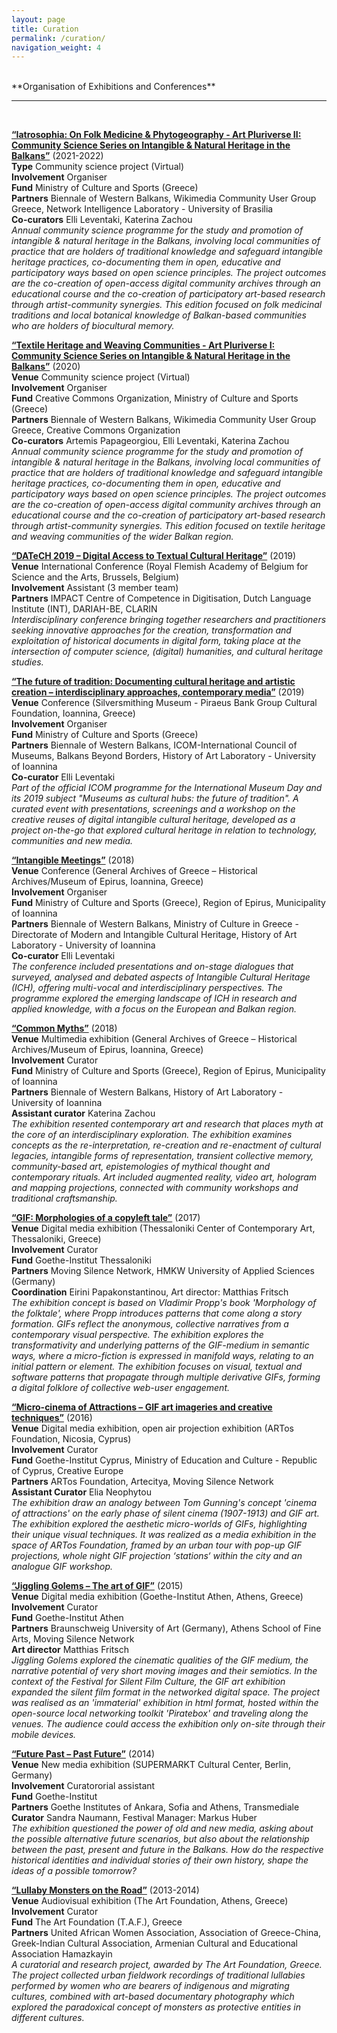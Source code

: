 ```yaml
---
layout: page
title: Curation
permalink: /curation/
navigation_weight: 4
---
```

<br/>
**Organisation of Exhibitions and Conferences**

---  
<br/>

[**“Iatrosophia: On Folk Medicine & Phytogeography - Art Pluriverse II: Community Science Series on Intangible & Natural Heritage in the Balkans”**](https://bowb.org/art-pluriverse-ii) (2021-2022)  
**Type**	Community science project (Virtual)  
**Involvement**	Organiser  
**Fund**	Ministry of Culture and Sports (Greece)  
**Partners**	Biennale of Western Balkans, Wikimedia Community User Group Greece, Network Intelligence Laboratory - University of Brasilia  
**Co-curators** Elli Leventaki, Katerina Zachou  
*Annual community science programme for the study and promotion of intangible & natural heritage in the Balkans, involving local communities of practice that are holders of traditional knowledge and safeguard intangible heritage practices, co-documenting them in open, educative and participatory ways based on open science principles. The project outcomes are the co-creation of open-access digital community archives through an educational course and the co-creation of participatory art-based research through artist-community synergies. This edition focused on folk medicinal traditions and local botanical knowledge of Balkan-based communities who are holders of biocultural memory.*

[**“Textile Heritage and Weaving Communities - Art Pluriverse I: Community Science Series on Intangible & Natural Heritage in the Balkans”**](https://bowb.org/art-pluriverse-i) (2020)  
**Venue**	Community science project (Virtual)  
**Involvement**	Organiser  
**Fund**	Creative Commons Organization, Ministry of Culture and Sports (Greece)  
**Partners**	Biennale of Western Balkans, Wikimedia Community User Group Greece, Creative Commons Organization  
**Co-curators** Artemis Papageorgiou, Elli Leventaki, Katerina Zachou  
*Annual community science programme for the study and promotion of intangible & natural heritage in the Balkans, involving local communities of practice that are holders of traditional knowledge and safeguard intangible heritage practices, co-documenting them in open, educative and participatory ways based on open science principles. The project outcomes are the co-creation of open-access digital community archives through an educational course and the co-creation of participatory art-based research through artist-community synergies. This edition focused on textile heritage and weaving communities of the wider Balkan region.*

[**“DATeCH 2019 – Digital Access to Textual Cultural Heritage”**](https://datech.digitisation.eu/previous-editions/datech2019) (2019)  
**Venue**	International Conference (Royal Flemish Academy of Belgium for Science and the Arts, Brussels, Belgium)  
**Involvement**	Assistant (3 member team)  
**Partners**	IMPACT Centre of Competence in Digitisation, Dutch Language Institute (INT), DARIAH-BE, CLARIN  
*Interdisciplinary conference bringing together researchers and practitioners seeking innovative approaches for the creation, transformation and exploitation of historical documents in digital form, taking place at the intersection of computer science, (digital) humanities, and cultural heritage studies.*

[**“The future of tradition: Documenting cultural heritage and artistic creation – interdisciplinary approaches, contemporary media”**](https://bowb.org/icombowb-2019-en) (2019)  
**Venue**	Conference (Silversmithing Museum - Piraeus Bank Group Cultural Foundation, Ioannina, Greece)  
**Involvement**	Organiser  
**Fund**	Ministry of Culture and Sports (Greece)  
**Partners**	Biennale of Western Balkans, ICOM-International Council of Museums, Balkans Beyond Borders, History of Art Laboratory - University of Ioannina  
**Co-curator** Elli Leventaki  
*Part of the official ICOM programme for the International Museum Day and its 2019 subject "Museums as cultural hubs: the future of tradition". A curated event with presentations, screenings and a workshop on the creative reuses of digital intangible cultural heritage, developed as a project on-the-go that explored cultural heritage in relation to technology, communities and new media.*

[**“Intangible Meetings”**](https://bowb.org/?p=6054) (2018)  
**Venue** Conference (General Archives of Greece – Historical Archives/Museum of Epirus, Ioannina, Greece)  
**Involvement**	Organiser  
**Fund**	Ministry of Culture and Sports (Greece), Region of Epirus, Municipality of Ioannina  
**Partners**	Biennale of Western Balkans, Ministry of Culture in Greece - Directorate of Modern and Intangible Cultural Heritage, History of Art Laboratory - University of Ioannina  
**Co-curator** Elli Leventaki  
*The conference included presentations and on-stage dialogues that surveyed, analysed and debated aspects of Intangible Cultural Heritage (ICH), offering multi-vocal and interdisciplinary perspectives. The programme explored the emerging landscape of ICH in research and applied knowledge, with a focus on the European and Balkan region.*

[**“Common Myths”**](https://bowb.org/?p=5990) (2018)  
**Venue**	Multimedia exhibition (General Archives of Greece – Historical Archives/Museum of Epirus, Ioannina, Greece)  
**Involvement** Curator  
**Fund**	Ministry of Culture and Sports (Greece), Region of Epirus, Municipality of Ioannina  
**Partners**	Biennale of Western Balkans, History of Art Laboratory - University of Ioannina  
**Assistant curator** Katerina Zachou  
*The exhibition resented contemporary art and research that places myth at the core of an interdisciplinary exploration. The exhibition examines concepts as the re-interpretation, re-creation and re-enactment of cultural legacies, intangible forms of representation, transient collective memory, community-based art, epistemologies of mythical thought and contemporary rituals. Art included augmented reality, video art, hologram and mapping projections, connected with community workshops and traditional craftsmanship.*  
 
[**“GIF: Morphologies of a copyleft tale”**](https://www.cact.gr/en/news/movingsilence) (2017)  
**Venue** Digital media exhibition (Thessaloniki Center of Contemporary Art, Thessaloniki, Greece)  
**Involvement**	Curator  
**Fund**	Goethe-Institut Thessaloniki  
**Partners**	Moving Silence Network, HMKW University of Applied Sciences (Germany)  
**Coordination** Eirini Papakonstantinou, Art director: Matthias Fritsch  
*The exhibition concept is based on Vladimir Propp's book 'Morphology of the folktale', where Propp introduces patterns that come along a story formation. GIFs reflect the anonymous, collective narratives from a contemporary visual perspective. The exhibition explores the transformativity and underlying patterns of the GIF-medium in semantic ways, where a micro-fiction is expressed in manifold ways, relating to an initial pattern or element. The exhibition focuses on visual, textual and software patterns that propagate through multiple derivative GIFs, forming a digital folklore of collective web-user engagement.*

[**“Micro-cinema of Attractions – GIF art imageries and creative techniques”**](https://artosfoundation.org/?project=con-temporary-urbanity) (2016)  
**Venue**	Digital media exhibition, open air projection exhibition (ARTos Foundation, Nicosia, Cyprus)  
**Involvement**	Curator  
**Fund**	Goethe-Institut Cyprus, Ministry of Education and Culture - Republic of Cyprus, Creative Europe  
**Partners**	ARTos Foundation, Artecitya, Moving Silence Network  
**Assistant Curator** Elia Neophytou  
*The exhibition draw an analogy between Tom Gunning's concept 'cinema of attractions' on the early phase of silent cinema (1907-1913) and GIF art. The exhibition explored the aesthetic micro-worlds of GIFs, highlighting their unique visual techniques. It was realized as a media exhibition in the space of ARTos Foundation, framed by an urban tour with pop-up GIF projections, whole night GIF projection ‘stations‘ within the city and an analogue GIF workshop.*

[**“Jiggling Golems – The art of GIF”**](http://technoviking.tv/movingsilence.net/archiv/2015-athen/jiggling_golems-exhibition.html) (2015)  
**Venue**	Digital media exhibition (Goethe-Institut Athen, Athens, Greece)  
**Involvement**	Curator  
**Fund**	Goethe-Institut Athen  
**Partners**	Braunschweig University of Art (Germany), Athens School of Fine Arts, Moving Silence Network  
**Art director** Matthias Fritsch  
*Jiggling Golems explored the cinematic qualities of the GIF medium, the narrative potential of very short moving images and their semiotics. In the context of the Festival for Silent Film Culture, the GIF art exhibition expanded the silent film format in the networked digital space. The project was realised as an 'immaterial' exhibition in html format, hosted within the open-source local networking toolkit 'Piratebox' and traveling along the venues. The audience could access the exhibition only on-site through their mobile devices.*

[**“Future Past – Past Future”**](https://transmediale.de/content/partner-exhibition-future-past-past-future) (2014)  
**Venue**	New media exhibition (SUPERMARKT Cultural Center, Berlin, Germany)  
**Involvement**	Curatororial assistant  
**Fund**	Goethe-Institut  
**Partners**	Goethe Institutes of Ankara, Sofia and Athens, Transmediale  
**Curator** Sandra Naumann, Festival Manager: Markus Huber  
*The exhibition questioned the power of old and new media, asking about the possible alternative future scenarios, but also about the relationship between the past, present and future in the Balkans. How do the respective historical identities and individual stories of their own history, shape the ideas of a possible tomorrow?*

[**“Lullaby Monsters on the Road”**](http://theartfoundation.metamatic.gr/GR/Event/919/Lullaby_Monsters_on_the_Road/) (2013-2014)  
**Venue**	Audiovisual exhibition (The Art Foundation, Athens, Greece)  
**Involvement**	Curator  
**Fund**	The Art Foundation (T.A.F.), Greece  
**Partners**	United African Women Association, Association of Greece-China, Greek-Indian Cultural Association, Armenian Cultural and Educational Association Hamazkayin  
*A curatorial and research project, awarded by The Art Foundation, Greece. The project collected urban fieldwork recordings of traditional lullabies performed by women who are bearers of indigenous and migrating cultures, combined with art-based documentary photography which explored the paradoxical concept of monsters as protective entities in different cultures.*  
